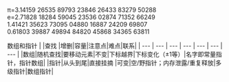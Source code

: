 π=3.14159 26535 89793 23846 26433 83279 50288  
e=2.71828 18284 59045 23536 02874 71352 66249  
  1.41421 35623 73095 04880 16887 24209 69807  
  0.61803 39887 49894 84820 45868 34365 63811  
  
数组和指针
| |查找 |增删|容量|注意点|难点|联系|
| --- | --- | --- | --- | --- | --- | --- |
|数组|随机查找|要移动元素|不变|下标越界|下标变化（±1等）|名字即常量指针，指针数组|
|指针|从头到尾|直接挂摘  |可变|空/野指针；内存泄露/重复释放|多级指针|数组指针|
